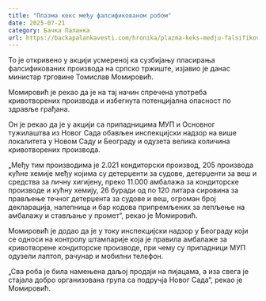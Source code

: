 ```yaml
---
title: "Плазма кекс међу фалсификованом робом"
date: 2025-07-21
category: Бачка Паланка
url: https://backapalankavesti.com/hronika/plazma-keks-medju-falsifikovanom-robom/
---
```


То је откривено у акцији усмереној ка сузбијању пласирања фалсификованих производа на српско тржиште, изјавио је данас министар трговине Томислав Момировић.

Момировић је рекао да је на тај начин спречена употреба кривотворених производа и избегнута потенцијална опасност по здравље грађана.

Он је рекао да је у акцији са припадницима МУП и Основног тужилаштва из Новог Сада обављен инспекцијски надзор на више локалитета у Новом Саду и Београду и одузета велика количина кривотворених производа.

„Међу тим производима је 2.021 кондиторски производ, 205 производа кућне хемије међу којима су детерџенти за судове, детерџенти за веш и средства за личну хигијену, преко 11.000 амбалажа за кондиторске производе и кућну хемију, 26 буради од по 120 литара сировина за прављење течног детерџента за судове и веш, огроман број декларација, налепница и бар кодова припремљених за лепљење на амбалажу и стављање у промет“, рекао је Момировић.

Момировић је додао да је у току инспекцијски надзор у Београду који се односи на контролу штампарије која је правила амбалаже за кривотворене кондиторске производе, при чему су припадници МУП одузели лаптоп, рачунар и мобилни телефон.

„Сва роба је била намењена даљој продаји на пијацама, а иза свега је стајала добро организована група са подручја Новог Сада“, рекао је Момировић.
